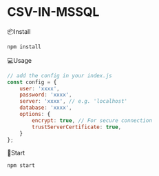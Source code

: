# CSV-IN-MSSQL



📦Install

```sh
npm install
```


💻Usage
 
```js
// add the config in your index.js 
const config = {
    user: 'xxxx',
    password: 'xxxx',
    server: 'xxxx', // e.g. 'localhost'
    database: 'xxxx',
    options: {
        encrypt: true, // For secure connection
        trustServerCertificate: true,
    }
};
```


🚀Start

```sh
npm start
```
